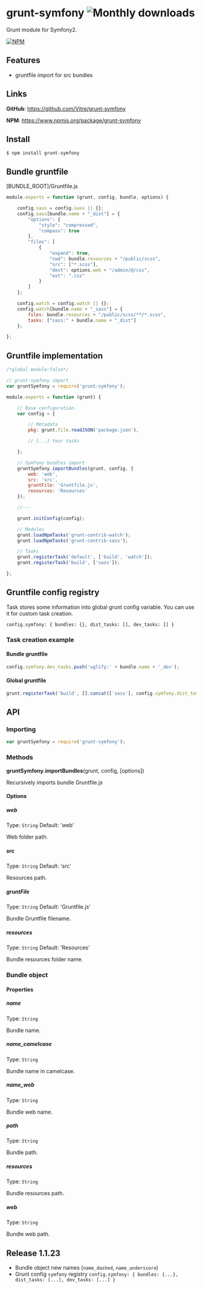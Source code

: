 grunt-symfony ![Monthly downloads](http://img.shields.io/npm/dm/grunt-symfony.svg)
=============

Grunt module for Symfony2.

[![NPM](https://nodei.co/npm/grunt-symfony.png)](https://nodei.co/npm/grunt-symfony/)

Features
--------

  * gruntfile import for src bundles

Links
-----

**GitHub**: https://github.com/Vitre/grunt-symfony

**NPM**: https://www.npmjs.org/package/grunt-symfony

Install
-------

    $ npm install grunt-symfony

Bundle gruntfile
-------------

[BUNDLE_ROOT]/Gruntfile.js

```javascript
module.exports = function (grunt, config, bundle, options) {

    config.sass = config.sass || {};
    config.sass[bundle.name + "_dist"] = {
        "options": {
            "style": "compressed",
            "compass": true
        },
        "files": [
            {
                "expand": true,
                "cwd": bundle.resources + "/public/scss",
                "src": ["*.scss"],
                "dest": options.web + "/admin/@/css",
                "ext": ".css"
            }
        ]
    };

    config.watch = config.watch || {};
    config.watch[bundle.name + "_sass"] = {
        files: bundle.resources + "/public/scss/**/*.scss",
        tasks: ["sass:" + bundle.name + "_dist"]
    };

};
```

Gruntfile implementation
------------------------

```javascript
/*global module:false*/

// grunt-symfony import
var gruntSymfony = require('grunt-symfony');

module.exports = function (grunt) {

    // Base configuration.
    var config = {

        // Metadata
        pkg: grunt.file.readJSON('package.json'),

        // [...] Your tasks

    };

    // Symfony bundles import
    gruntSymfony.importBundles(grunt, config, {
        web: 'web',
        src: 'src',
        gruntFile: 'Gruntfile.js',
        resources: 'Resources'
    });

    //---

    grunt.initConfig(config);

    // Modules
    grunt.loadNpmTasks('grunt-contrib-watch');
    grunt.loadNpmTasks('grunt-contrib-sass');

    // Tasks
    grunt.registerTask('default', ['build', 'watch']);
    grunt.registerTask('build', ['sass']);

};

```

Gruntfile config registry
-------------------------
Task stores some information into global grunt config variable. You can use it for custom task creation.

`config.symfony: { bundles: {}, dist_tasks: [], dev_tasks: [] } `

### Task creation example

#### Bundle gruntfile
```javascript
config.symfony.dev_tasks.push('uglify:' + bundle.name + '_dev');
```

#### Global gruntfile
```javascript
grunt.registerTask('build', [].concat(['sass'], config.symfony.dist_tasks, ['uglify']));
```

API
---

### Importing

```javascript
var gruntSymfony = require('grunt-symfony');
```

### Methods

**gruntSymfony.importBundles**(grunt, config, [options])

Recursively imports bundle Gruntfile.js

#### Options

##### web

Type: `String` Default: 'web'

Web folder path.

##### src

Type: `String` Default: 'src'

Resources path.

##### gruntFile

Type: `String` Default: 'Gruntfile.js'

Bundle Gruntfile filename.

##### resources

Type: `String` Default: 'Resources'

Bundle resources folder name.



### Bundle object

#### Properties

##### name

Type: `String`

Bundle name.

##### name_camelcase

Type: `String`

Bundle name in camelcase.

##### name_web

Type: `String`

Bundle web name.

##### path

Type: `String`

Bundle path.

##### resources

Type: `String`

Bundle resources path.

##### web

Type: `String`

Bundle web path.

Release 1.1.23
-------------
* Bundle object new names (`name_dashed`, `name_underscore`)
* Grunt config `symfony` registry `config.symfony: { bundles: {...}, dist_tasks: [...], dev_tasks: [...] } `
